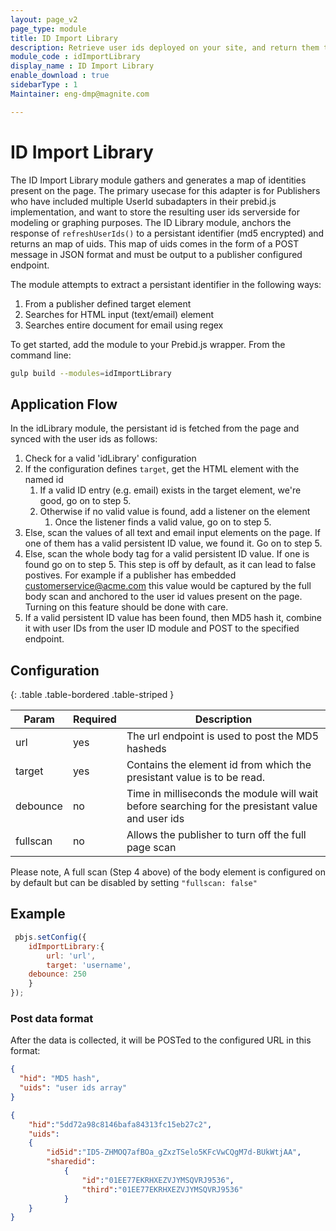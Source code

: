 ```yaml
---
layout: page_v2
page_type: module
title: ID Import Library
description: Retrieve user ids deployed on your site, and return them to a configurable endpoint for ID Graphing.
module_code : idImportLibrary
display_name : ID Import Library
enable_download : true
sidebarType : 1
Maintainer: eng-dmp@magnite.com

---
```



# ID Import Library

The ID Import Library module gathers and generates a map of identities present on the page.  The primary usecase for this adapter is for Publishers who have included multiple UserId subadapters in their prebid.js implementation, and want to store the resulting user ids serverside for modeling or graphing purposes.  The ID Library module, anchors the response of `refreshUserIds()` to a persistant identifier (md5 encrypted) and returns an map of uids.  This map of uids comes in the form of a POST message in JSON format and must be output to a publisher configured endpoint.

The module attempts to extract a persistant identifier in the following ways:

1. From a publisher defined target element
2. Searches for HTML input (text/email) element
3. Searches entire document for email using regex

To get started, add the module to your Prebid.js wrapper. From the command line:

```bash
gulp build --modules=idImportLibrary
```

## Application Flow

In the idLibrary module, the persistant id is fetched from the page and synced with the user ids as follows:

1. Check for a valid 'idLibrary' configuration
1. If the configuration defines `target`, get the HTML element with the named id
   1. If a valid ID entry (e.g. email) exists in the target element, we're good, go on to step 5.
   1. Otherwise if no valid value is found, add a listener on the element
       1. Once the listener finds a valid value, go on to step 5.
1. Else, scan the values of all text and email input elements on the page. If one of them has a valid persistent ID value, we found it. Go on to step 5.
1. Else, scan the whole body tag for a valid persistent ID value. If one is found go on to step 5. This step is off by default, as it can lead to false postives. For example if a publisher has embedded <customerservice@acme.com> this value would be captured by the full body scan and anchored to the user id values present on the page. Turning on this feature should be done with care.
1. If a valid persistent ID value has been found, then MD5 hash it, combine it with user IDs from the user ID module and POST to the specified endpoint.
  
## Configuration

{: .table .table-bordered .table-striped }

| Param  | Required | Description |
| --- | --- | --- |
| url | yes | The url endpoint is used to post the MD5 hasheds|
| target | yes | Contains the element id from which the presistant value is to be read.|
| debounce | no | Time in milliseconds the module will wait before searching for the presistant value and user ids|
| fullscan | no | Allows the publisher to turn off the full page scan |

Please note, A full scan (Step 4 above) of the body element is configured on by default but can be disabled by setting `"fullscan: false"`

## Example

```javascript
 pbjs.setConfig({
    idImportLibrary:{
        url: 'url',
        target: 'username',
    debounce: 250
    }
});
```

### Post data format

After the data is collected, it will be POSTed to the configured URL in this format:

```json
{
  "hid": "MD5 hash",
  "uids": "user ids array"
}
```

```json
{
    "hid":"5dd72a98c8146bafa84313fc15eb27c2",
    "uids":
    {
        "id5id":"ID5-ZHMOQ7afBOa_gZxzTSelo5KFcVwCQgM7d-BUkWtjAA",
        "sharedid":
            {
                "id":"01EE77EKRHXEZVJYMSQVRJ9536",
                "third":"01EE77EKRHXEZVJYMSQVRJ9536"
            }
    }
}
```
